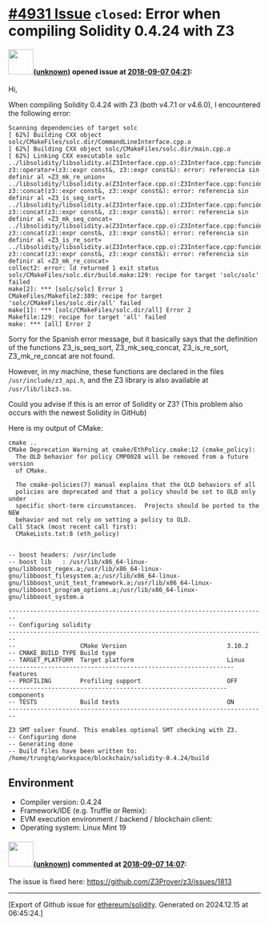 # [\#4931 Issue](https://github.com/ethereum/solidity/issues/4931) `closed`: Error when compiling Solidity 0.4.24 with Z3

#### <img src="(unknown)" width="50">[(unknown)]((unknown)) opened issue at [2018-09-07 04:21](https://github.com/ethereum/solidity/issues/4931):

Hi,

When compiling Solidity 0.4.24 with Z3 (both v4.7.1 or v4.6.0), I encountered the following error:

```
Scanning dependencies of target solc
[ 62%] Building CXX object solc/CMakeFiles/solc.dir/CommandLineInterface.cpp.o
[ 62%] Building CXX object solc/CMakeFiles/solc.dir/main.cpp.o
[ 62%] Linking CXX executable solc
../libsolidity/libsolidity.a(Z3Interface.cpp.o):Z3Interface.cpp:función z3::operator+(z3::expr const&, z3::expr const&): error: referencia sin definir al «Z3_mk_re_union»
../libsolidity/libsolidity.a(Z3Interface.cpp.o):Z3Interface.cpp:función z3::concat(z3::expr const&, z3::expr const&): error: referencia sin definir al «Z3_is_seq_sort»
../libsolidity/libsolidity.a(Z3Interface.cpp.o):Z3Interface.cpp:función z3::concat(z3::expr const&, z3::expr const&): error: referencia sin definir al «Z3_mk_seq_concat»
../libsolidity/libsolidity.a(Z3Interface.cpp.o):Z3Interface.cpp:función z3::concat(z3::expr const&, z3::expr const&): error: referencia sin definir al «Z3_is_re_sort»
../libsolidity/libsolidity.a(Z3Interface.cpp.o):Z3Interface.cpp:función z3::concat(z3::expr const&, z3::expr const&): error: referencia sin definir al «Z3_mk_re_concat»
collect2: error: ld returned 1 exit status
solc/CMakeFiles/solc.dir/build.make:129: recipe for target 'solc/solc' failed
make[2]: *** [solc/solc] Error 1
CMakeFiles/Makefile2:389: recipe for target 'solc/CMakeFiles/solc.dir/all' failed
make[1]: *** [solc/CMakeFiles/solc.dir/all] Error 2
Makefile:129: recipe for target 'all' failed
make: *** [all] Error 2
```

Sorry for the Spanish error message, but it basically says that the definition of the functions Z3_is_seq_sort, Z3_mk_seq_concat, Z3_is_re_sort, Z3_mk_re_concat are not found.


However, in my machine, these functions are declared in the files `/usr/include/z3_api.h`, and the Z3 library is also available at `/usr/lib/libz3.so`.

Could you advise if this is an error of Solidity or Z3?
(This problem also occurs with the newest Solidity in GitHub)

Here is my output of CMake:

```
cmake ..
CMake Deprecation Warning at cmake/EthPolicy.cmake:12 (cmake_policy):
  The OLD behavior for policy CMP0028 will be removed from a future version
  of CMake.

  The cmake-policies(7) manual explains that the OLD behaviors of all
  policies are deprecated and that a policy should be set to OLD only under
  specific short-term circumstances.  Projects should be ported to the NEW
  behavior and not rely on setting a policy to OLD.
Call Stack (most recent call first):
  CMakeLists.txt:8 (eth_policy)


-- boost headers: /usr/include
-- boost lib   : /usr/lib/x86_64-linux-gnu/libboost_regex.a;/usr/lib/x86_64-linux-gnu/libboost_filesystem.a;/usr/lib/x86_64-linux-gnu/libboost_unit_test_framework.a;/usr/lib/x86_64-linux-gnu/libboost_program_options.a;/usr/lib/x86_64-linux-gnu/libboost_system.a

------------------------------------------------------------------------
-- Configuring solidity
------------------------------------------------------------------------
--                  CMake Version                            3.10.2
-- CMAKE_BUILD_TYPE Build type                               
-- TARGET_PLATFORM  Target platform                          Linux
--------------------------------------------------------------- features
-- PROFILING        Profiling support                        OFF
------------------------------------------------------------- components
-- TESTS            Build tests                              ON
------------------------------------------------------------------------

Z3 SMT solver found. This enables optional SMT checking with Z3.
-- Configuring done
-- Generating done
-- Build files have been written to: /home/trungtq/workspace/blockchain/solidity-0.4.24/build
```

## Environment

- Compiler version: 0.4.24
- Framework/IDE (e.g. Truffle or Remix):
- EVM execution environment / backend / blockchain client:
- Operating system: Linux Mint 19
 


#### <img src="(unknown)" width="50">[(unknown)]((unknown)) commented at [2018-09-07 14:07](https://github.com/ethereum/solidity/issues/4931#issuecomment-419450705):

The issue is fixed here: https://github.com/Z3Prover/z3/issues/1813


-------------------------------------------------------------------------------



[Export of Github issue for [ethereum/solidity](https://github.com/ethereum/solidity). Generated on 2024.12.15 at 06:45:24.]

